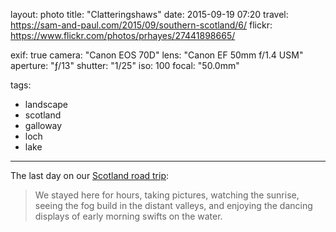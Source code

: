 layout: photo
title: "Clatteringshaws"
date: 2015-09-19 07:20
travel: https://sam-and-paul.com/2015/09/southern-scotland/6/
flickr: https://www.flickr.com/photos/prhayes/27441898665/

exif: true
camera: "Canon EOS 70D"
lens: "Canon EF 50mm f/1.4 USM"
aperture: "ƒ/13"
shutter: "1/25"
iso: 100
focal: "50.0mm"

tags:
  - landscape
  - scotland
  - galloway
  - loch
  - lake
---

The last day on our [Scotland road trip](https://sam-and-paul.com/2015/09/southern-scotland/6/):

> We stayed here for hours, taking pictures, watching the sunrise, seeing the fog build in the distant valleys, and enjoying the dancing displays of early morning swifts on the water.
